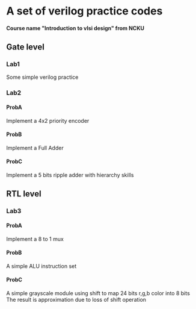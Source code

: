 # A set of verilog practice codes 
#### Course name "Introduction to vlsi design" from NCKU 
## Gate level
### Lab1
Some simple verilog practice

### Lab2
#### ProbA
Implement a 4x2 priority encoder
#### ProbB
Implement a Full Adder
#### ProbC 
Implement a 5 bits ripple adder with hierarchy skills

## RTL level
### Lab3
#### ProbA
Implement a 8 to 1 mux
#### ProbB
A simple ALU instruction set
#### ProbC
A simple grayscale module using shift to map 24 bits r,g,b color into 8 bits 
The result is approximation due to loss of shift operation
